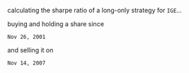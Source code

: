 calculating the sharpe ratio of a long-only strategy for `IGE`...

buying and holding a share since 

    Nov 26, 2001

and selling it on 

    Nov 14, 2007